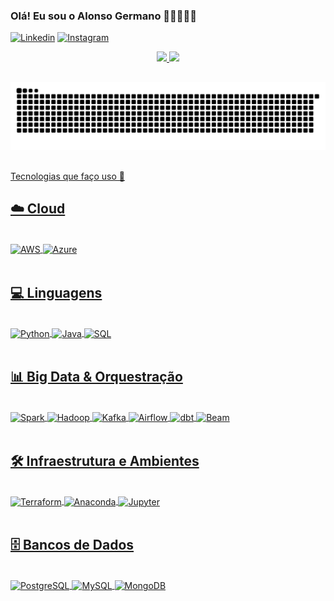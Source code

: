 
### Olá! Eu sou o Alonso Germano 🙋🏻‍♂️👨‍💻

[![Linkedin](https://img.shields.io/badge/LinkedIn-0077B5?style=for-the-badge&logo=linkedin&logoColor=white)](https://www.linkedin.com/in/germalonso/)
[![Instagram](https://img.shields.io/badge/Instagram-E4405F?style=for-the-badge&logo=instagram&logoColor=white)](https://www.instagram.com/germalonso/)

<div align="center">
  <a href="https://github.com/Germalonso">
  <img height="180em" src="https://github-readme-stats.vercel.app/api?username=Germalonso&show_icons=true&theme=tokyonight&cache_seconds=3600"/>
  <img height="180em" src="https://github-readme-stats.vercel.app/api/top-langs/?username=Germalonso&layout=compact&langs_count=7&theme=tokyonight&cache_seconds=3600"/>
</div>

##
![Snake animation](https://raw.githubusercontent.com/Germalonso/Germalonso/output/github-contribution-grid-snake.svg)
##

Tecnologias que faço uso 🌌

## ☁️ Cloud

<div style="display: inline_block"><br>
  <img align="center" alt="AWS" src="https://img.shields.io/badge/AWS-232F3E?style=for-the-badge&logo=amazonaws&logoColor=white">
  <img align="center" alt="Azure" src="https://img.shields.io/badge/Microsoft%20Azure-0078D4?style=for-the-badge&logo=microsoftazure&logoColor=white">
</div>

<br>

## 💻 Linguagens

<div style="display: inline_block"><br>
  <img align="center" alt="Python" src="https://img.shields.io/badge/Python-3776AB?style=for-the-badge&logo=python&logoColor=white">
  <img align="center" alt="Java" src="https://img.shields.io/badge/Java-007396?style=for-the-badge&logo=openjdk&logoColor=white">
  <img align="center" alt="SQL" src="https://img.shields.io/badge/SQL-003B57?style=for-the-badge&logo=postgresql&logoColor=white">
</div>

<br>

## 📊 Big Data & Orquestração

<div style="display: inline_block"><br>
  <img align="center" alt="Spark" src="https://img.shields.io/badge/Apache%20Spark-E25A1C?style=for-the-badge&logo=apachespark&logoColor=white">
  <img align="center" alt="Hadoop" src="https://img.shields.io/badge/Apache%20Hadoop-66CCFF?style=for-the-badge&logo=apachehadoop&logoColor=black">
  <img align="center" alt="Kafka" src="https://img.shields.io/badge/Apache%20Kafka-231F20?style=for-the-badge&logo=apachekafka&logoColor=white">
  <img align="center" alt="Airflow" src="https://img.shields.io/badge/Apache%20Airflow-017CEE?style=for-the-badge&logo=apacheairflow&logoColor=white">
  <img align="center" alt="dbt" src="https://img.shields.io/badge/dbt-FF694B?style=for-the-badge&logo=dbt&logoColor=white">
  <img align="center" alt="Beam" src="https://img.shields.io/badge/Apache%20Beam-F37626?style=for-the-badge&logo=apachespark&logoColor=white">
</div>

<br>

## 🛠️ Infraestrutura e Ambientes

<div style="display: inline_block"><br>
  <img align="center" alt="Terraform" src="https://img.shields.io/badge/Terraform-7B42BC?style=for-the-badge&logo=terraform&logoColor=white">
  <img align="center" alt="Anaconda" src="https://img.shields.io/badge/Anaconda-44A833?style=for-the-badge&logo=anaconda&logoColor=white">
  <img align="center" alt="Jupyter" src="https://img.shields.io/badge/Jupyter-F37626?style=for-the-badge&logo=jupyter&logoColor=white">
</div>

<br>

## 🗄️ Bancos de Dados

<div style="display: inline_block"><br>
  <img align="center" alt="PostgreSQL" src="https://img.shields.io/badge/PostgreSQL-336791?style=for-the-badge&logo=postgresql&logoColor=white">
  <img align="center" alt="MySQL" src="https://img.shields.io/badge/MySQL-4479A1?style=for-the-badge&logo=mysql&logoColor=white">
  <img align="center" alt="MongoDB" src="https://img.shields.io/badge/MongoDB-47A248?style=for-the-badge&logo=mongodb&logoColor=white">
</div>

  

